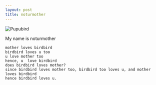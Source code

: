 ```yaml
---
layout: post
title: noturmother
---
```


![Pupubird](https://www.google.com/url?sa=i&source=images&cd=&ved=2ahUKEwjOmNK7_v_kAhVIOI8KHa8WCocQjRx6BAgBEAQ&url=https%3A%2F%2Fwww.telegraph.co.uk%2Fnews%2Fscience%2Fspace%2F11580316%2FHow-Big-Bird-escaped-death-on-the-space-shuttle.html&psig=AOvVaw2qzJizY98c8e3qI7NNPNR6&ust=1570188586885112)

My name is noturmother

    mother loves birdbird
    birdbird loves u too
    u love mother too
    hence, u  love birdbird
    does birdbird loves mother?
    since birdbird loves mother too, birdbird too loves u, and mother loves birdbird
    hence birdbird loves u.
